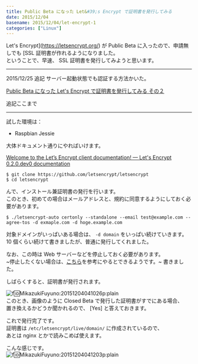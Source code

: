 ```yaml
---
title: Public Beta になった Let&#39;s Encrypt で証明書を発行してみる
date: 2015/12/04
basename: 2015/12/04/let-encrypt-1
categories: ["Linux"]
---
```


Let's Encrypt](https://letsencrypt.org/) が Public Beta に入ったので、申請無しでも [SSL 証明書が作れるようになりました。  
ということで、早速、 SSL 証明書を発行してみようと思います。

---

2015/12/25 追記 サーバー起動状態でも認証する方法かいた。

[Public Beta になった Let's Encrypt で証明書を発行してみる その２](https://natsuneko.blog/entry/2015/12/10/023000)

追記ここまで

---

試した環境は：

- Raspbian Jessie

大体ドキュメント通りにやればいけます。

[Welcome to the Let’s Encrypt client documentation! — Let's Encrypt 0.2.0.dev0 documentation](https://letsencrypt.readthedocs.org/en/latest/index.html)

```
$ git clone https://github.com/letsencrypt/letsencrypt
$ cd letsencrypt
```

んで、インストール兼証明書の発行を行います。  
このとき、初めての場合はメールアドレスと、規約に同意するようにしておく必要があります。

```
$ ./letsencrypt-auto certonly --standalone --email test@example.com --agree-tos -d exmaple.com -d hoge.example.com
```

対象ドメインがいっぱいある場合は、 `-d domain` をいっぱい続けていきます。  
10 個くらい続けて書きましたが、普通に発行してくれました。

なお、この時は Web サーバーなどを停止しておく必要があります。  
~停止したくない場合は、[こちら](https://letsencrypt.readthedocs.org/en/latest/index.html)を参考にやるとできるようです。~ 書きました。

しばらくすると、証明書が発行されます。

![f:id:MikazukiFuyuno:20151204041026p:plain](https://assets.natsuneko.blog/images/20151204/20151204041026.png "f:id:MikazukiFuyuno:20151204041026p:plain")  
このとき、画像のように Closed Beta で発行した証明書がすでにある場合、  
置き換えるかどうか聞かれるので、 \[Yes\] と答えておきます。

これで発行完了です。  
証明書は `/etc/letsencrypt/live/domain/` に作成されているので、  
あとは nginx とかで読みこめば使えます。

こんな感じです。  
![f:id:MikazukiFuyuno:20151204041203p:plain](https://assets.natsuneko.blog/images/20151204/20151204041203.png "f:id:MikazukiFuyuno:20151204041203p:plain")
